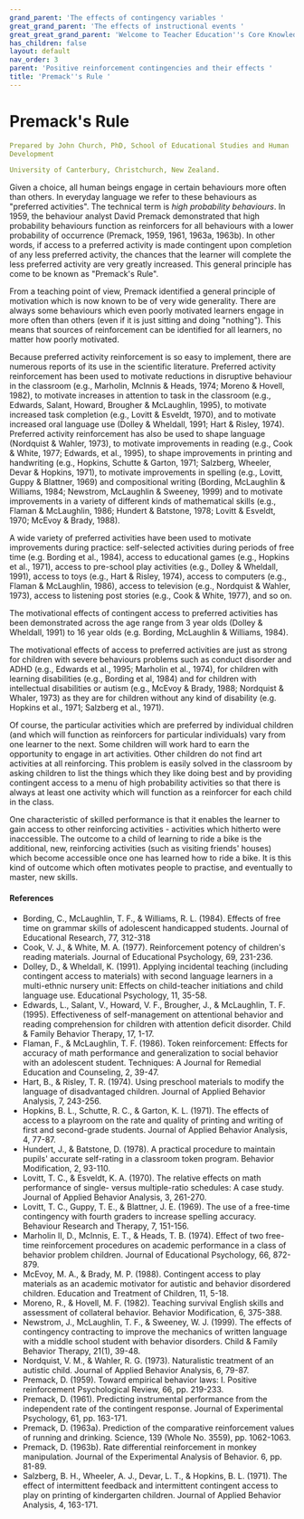 ```yaml
---
grand_parent: 'The effects of contingency variables '
great_grand_parent: 'The effects of instructional events '
great_great_grand_parent: 'Welcome to Teacher Education''s Core Knowledge and Skills.'
has_children: false
layout: default
nav_order: 3
parent: 'Positive reinforcement contingencies and their effects '
title: 'Premack''s Rule '
---
```

# Premack's Rule


```yaml
Prepared by John Church, PhD, School of Educational Studies and Human
Development

University of Canterbury, Christchurch, New Zealand.
```


Given a choice, all human beings engage in certain behaviours more often
than others. In everyday language we refer to these behaviours as
"preferred activities". The technical term is *high probability
behaviours*. In 1959, the behaviour analyst David Premack demonstrated
that high probability behaviours function as reinforcers for all
behaviours with a lower probability of occurrence (Premack, 1959, 1961,
1963a, 1963b). In other words, if access to a preferred activity is made
contingent upon completion of any less preferred activity, the chances
that the learner will complete the less preferred activity are very
greatly increased. This general principle has come to be known as
\"Premack\'s Rule\".

From a teaching point of view, Premack identified a general principle of
motivation which is now known to be of very wide generality. There are
always some behaviours which even poorly motivated learners engage in
more often than others (even if it is just sitting and doing
\"nothing\"). This means that sources of reinforcement can be identified
for all learners, no matter how poorly motivated.

Because preferred activity reinforcement is so easy to implement, there
are numerous reports of its use in the scientific literature. Preferred
activity reinforcement has been used to motivate reductions in
disruptive behaviour in the classroom (e.g., Marholin, McInnis & Heads,
1974; Moreno & Hovell, 1982), to motivate increases in attention to task
in the classroom (e.g., Edwards, Salant, Howard, Brougher & McLaughlin,
1995), to motivate increased task completion (e.g., Lovitt & Esveldt,
1970), and to motivate increased oral language use (Dolley & Wheldall,
1991; Hart & Risley, 1974). Preferred activity reinforcement has also be
used to shape language (Nordquist & Wahler, 1973), to motivate
improvements in reading (e.g., Cook & White, 1977; Edwards, et al.,
1995), to shape improvements in printing and handwriting (e.g., Hopkins,
Schutte & Garton, 1971; Salzberg, Wheeler, Devar & Hopkins, 1971), to
motivate improvements in spelling (e.g., Lovitt, Guppy & Blattner, 1969)
and compositional writing (Bording, McLaughlin & Williams, 1984;
Newstrom, McLaughlin & Sweeney, 1999) and to motivate improvements in a
variety of different kinds of mathematical skills (e.g., Flaman &
McLaughlin, 1986; Hundert & Batstone, 1978; Lovitt & Esveldt, 1970;
McEvoy & Brady, 1988).

A wide variety of preferred activities have been used to motivate
improvements during practice: self-selected activities during periods of
free time (e.g. Bording et al., 1984), access to educational games
(e.g., Hopkins et al., 1971), access to pre-school play activities
(e.g., Dolley & Wheldall, 1991), access to toys (e.g., Hart & Risley,
1974), access to computers (e.g., Flaman & McLaughlin, 1986), access to
television (e.g., Nordquist & Wahler, 1973), access to listening post
stories (e.g., Cook & White, 1977), and so on.

The motivational effects of contingent access to preferred activities
has been demonstrated across the age range from 3 year olds (Dolley &
Wheldall, 1991) to 16 year olds (e.g. Bording, McLaughlin & Williams,
1984).

The motivational effects of access to preferred activities are just as
strong for children with severe behaviours problems such as conduct
disorder and ADHD (e.g., Edwards et al., 1995; Marholin et al., 1974),
for children with learning disabilities (e.g., Bording et al, 1984) and
for children with intellectual disabilities or autism (e.g., McEvoy &
Brady, 1988; Nordquist & Whaler, 1973) as they are for children without
any kind of disability (e.g. Hopkins et al., 1971; Salzberg et al.,
1971).

Of course, the particular activities which are preferred by individual
children (and which will function as reinforcers for particular
individuals) vary from one learner to the next. Some children will work
hard to earn the opportunity to engage in art activities. Other children
do not find art activities at all reinforcing. This problem is easily
solved in the classroom by asking children to list the things which they
like doing best and by providing contingent access to a menu of high
probability activities so that there is always at least one activity
which will function as a reinforcer for each child in the class.

One characteristic of skilled performance is that it enables the learner
to gain access to other reinforcing activities - activities which
hitherto were inaccessible. The outcome to a child of learning to ride a
bike is the additional, new, reinforcing activities (such as visiting
friends' houses) which become accessible once one has learned how to
ride a bike. It is this kind of outcome which often motivates people to
practise, and eventually to master, new skills.


#### References

-   Bording, C., McLaughlin, T. F., & Williams, R. L. (1984). Effects of
    free time on grammar skills of adolescent handicapped students.
    Journal of Educational Research, 77, 312-318
-   Cook, V. J., & White, M. A. (1977). Reinforcement potency of
    children\'s reading materials. Journal of Educational Psychology,
    69, 231-236.
-   Dolley, D., & Wheldall, K. (1991). Applying incidental teaching
    (including contingent access to materials) with second language
    learners in a multi-ethnic nursery unit: Effects on child-teacher
    initiations and child language use. Educational Psychology, 11,
    35-58.
-   Edwards, L., Salant, V., Howard, V. F., Brougher, J., &
    McLaughlin, T. F. (1995). Effectiveness of self-management on
    attentional behavior and reading comprehension for children with
    attention deficit disorder. Child & Family Behavior Therapy, 17,
    1-17.
-   Flaman, F., & McLaughlin, T. F. (1986). Token reinforcement: Effects
    for accuracy of math performance and generalization to social
    behavior with an adolescent student. Techniques: A Journal for
    Remedial Education and Counseling, 2, 39-47.
-   Hart, B., & Risley, T. R. (1974). Using preschool materials to
    modify the language of disadvantaged children. Journal of Applied
    Behavior Analysis, 7, 243-256.
-   Hopkins, B. L., Schutte, R. C., & Garton, K. L. (1971). The effects
    of access to a playroom on the rate and quality of printing and
    writing of first and second-grade students. Journal of Applied
    Behavior Analysis, 4, 77-87.
-   Hundert, J., & Batstone, D. (1978). A practical procedure to
    maintain pupils\' accurate self-rating in a classroom token program.
    Behavior Modification, 2, 93-110.
-   Lovitt, T. C., & Esveldt, K. A. (1970). The relative effects on math
    performance of single- versus multiple-ratio schedules: A case
    study. Journal of Applied Behavior Analysis, 3, 261-270.
-   Lovitt, T. C., Guppy, T. E., & Blattner, J. E. (1969). The use of a
    free-time contingency with fourth graders to increase spelling
    accuracy. Behaviour Research and Therapy, 7, 151-156.
-   Marholin II, D., McInnis, E. T., & Heads, T. B. (1974). Effect of
    two free-time reinforcement procedures on academic performance in a
    class of behavior problem children. Journal of Educational
    Psychology, 66, 872-879.
-   McEvoy, M. A., & Brady, M. P. (1988). Contingent access to play
    materials as an academic motivator for autistic and behavior
    disordered children. Education and Treatment of Children, 11, 5-18.
-   Moreno, R., & Hovell, M. F. (1982). Teaching survival English skills
    and assessment of collateral behavior. Behavior Modification, 6,
    375-388.
-   Newstrom, J., McLaughlin, T. F., & Sweeney, W. J. (1999). The
    effects of contingency contracting to improve the mechanics of
    written language with a middle school student with behavior
    disorders. Child & Family Behavior Therapy, 21(1), 39-48.
-   Nordquist, V. M., & Wahler, R. G. (1973). Naturalistic treatment of
    an autistic child. Journal of Applied Behavior Analysis, 6, 79-87.
-   Premack, D. (1959). Toward empirical behavior laws: I. Positive
    reinforcement Psychological Review, 66, pp. 219-233.
-   Premack, D. (1961). Predicting instrumental performance from the
    independent rate of the contingent response. Journal of Experimental
    Psychology, 61, pp. 163-171.
-   Premack, D. (1963a). Prediction of the comparative reinforcement
    values of running and drinking. Science, 139 (Whole No. 3559), pp.
    1062-1063.
-   Premack, D. (1963b). Rate differential reinforcement in monkey
    manipulation. Journal of the Experimental Analysis of Behavior. 6,
    pp. 81-89.
-   Salzberg, B. H., Wheeler, A. J., Devar, L. T., & Hopkins, B. L.
    (1971). The effect of intermittent feedback and intermittent
    contingent access to play on printing of kindergarten children.
    Journal of Applied Behavior Analysis, 4, 163-171.

